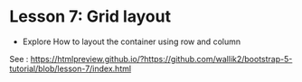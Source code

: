 # Lesson 7: Grid layout

- Explore How to layout the container using row and column


See : https://htmlpreview.github.io/?https://github.com/wallik2/bootstrap-5-tutorial/blob/lesson-7/index.html
